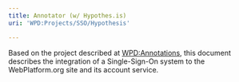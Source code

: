 ```yaml
---
title: Annotator (w/ Hypothes.is)
uri: 'WPD:Projects/SSO/Hypothesis'

---
```

Based on the project described at [WPD:Annotations](/WPD:Annotations), this document describes the integration of a Single-Sign-On system to the WebPlatform.org site and its account service.